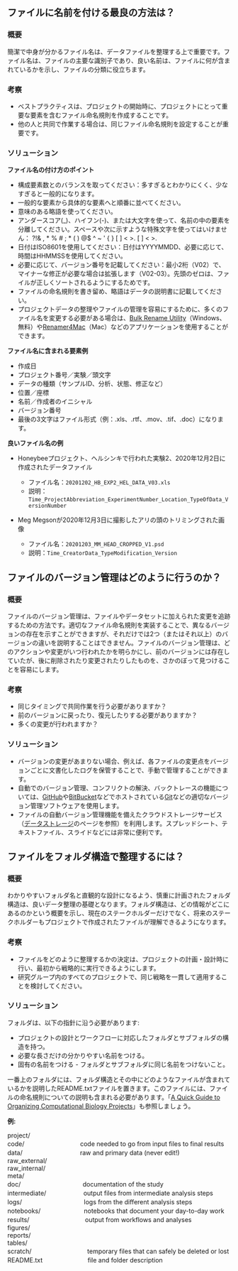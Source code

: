 ## **ファイルに名前を付ける最良の方法は？**

### **概要**

簡潔で中身が分かるファイル名は、データファイルを整理する上で重要です。ファイル名は、ファイルの主要な識別子であり、良い名前は、ファイルに何が含まれているかを示し、ファイルの分類に役立ちます。

### **考察**

* ベストプラクティスは、プロジェクトの開始時に、プロジェクトにとって重要な要素を含むファイル命名規則を作成することです。
* 他の人と共同で作業する場合は、同じファイル命名規則を設定することが重要です。

### **ソリューション**

**ファイル名の付け方のポイント**

* 構成要素数とのバランスを取ってください：多すぎるとわかりにくく、少なすぎると一般的になります。
* 一般的な要素から具体的な要素へと順番に並べてください。
* 意味のある略語を使ってください。
* アンダースコア<span>(_)</span>、ハイフン<span>(-)</span>、または大文字を使って、名前の中の要素を分離してください。<span>スペースや次に示すような特殊文字を使ってはいけません：</span><span> ?!& , * % # ; * ( ) @$ ^ ~ ' { } [ ] < >. [ ] < >.</span>
* 日付は<span>ISO8601</span>を使用してください：日付は<span>YYYYMMDD</span>、必要に応じて、時間は<span>HHMMSS</span>を使用してください。
* 必要に応じて、バージョン番号を記載してください：最小<span>2</span>桁（<span>V02</span>）で、マイナーな修正が必要な場合は拡張します（<span>V02-03</span>）。先頭のゼロは、ファイルが正しくソートされるようにするためです。
* ファイルの命名規則を書き留め、略語はデータの説明書に記載してください。
* プロジェクトデータの整理やファイルの管理を容易にするために、多くのファイル名を変更する必要がある場合は、[<span>Bulk Rename Utility</span>](https://www.bulkrenameutility.co.uk/)（<span>Windows</span>、無料）や[<span>Renamer4Mac</span>](https://renamer.com/)（<span>Mac</span>）などのアプリケーションを使用することができます。

**ファイル名に含まれる要素例**

* 作成日
* プロジェクト番号／実験／頭文字
* データの種類（サンプル<span>ID</span>、分析、状態、修正など）
* 位置／座標
* 名前／作成者のイニシャル
* バージョン番号
* 最後の<span>3</span>文字はファイル形式（例：<span>.xls</span>、<span>.rtf</span>、<span>.mov</span>、<span>.tif</span>、<span>.doc</span>）になります。

**良いファイル名の例**

* Honeybeeプロジェクト、ヘルシンキで行われた実験<span>2</span>、<span>2020</span>年<span>12</span>月<span>2</span>日に作成されたデータファイル

  * ファイル名：`20201202_HB_EXP2_HEL_DATA_V03.xls`
  * 説明：`Time_ProjectAbbreviation_ExperimentNumber_Location_TypeOfData_VersionNumber`
  
* Meg Megsonが<span>2020</span>年<span>12</span>月<span>3</span>日に撮影したアリの頭のトリミングされた画像

  * ファイル名：`20201203_MM_HEAD_CROPPED_V1.psd`
  * 説明：`Time_CreatorData_TypeModification_Version`

## **ファイルのバージョン管理はどのように行うのか？**

### **概要**

ファイルのバージョン管理は、ファイルやデータセットに加えられた変更を追跡するための方法です。適切なファイル命名規則を実装することで、異なるバージョンの存在を示すことができますが、それだけでは<span>2</span>つ（またはそれ以上）のバージョンの違いを説明することはできません。ファイルのバージョン管理は、どのアクションや変更がいつ行われたかを明らかにし、前のバージョンには存在していたが、後に削除されたり変更されたりしたものを、さかのぼって見つけることを容易にします。

### **考察**

* 同じタイミングで共同作業を行う必要がありますか？
* 前のバージョンに戻ったり、復元したりする必要がありますか？
* 多くの変更が行われますか？

### **ソリューション**

* バージョンの変更があまりない場合、例えば、各ファイルの変更点をバージョンごとに文書化したログを保管することで、手動で管理することができます。
* 自動でのバージョン管理、コンフリクトの解決、バックトレースの機能については、[<span>GitHub</span>](https://github.com/)や[<span>BitBucket</span>](https://bitbucket.org/)などでホストされている[<span>Git</span>](https://git-scm.com/)などの適切なバージョン管理ソフトウェアを使用します。
* ファイルの自動バージョン管理機能を備えたクラウドストレージサービス（[データストレージ](/storage)のページを参照）を利用します。スプレッドシート、テキストファイル、スライドなどには非常に便利です。

## **ファイルをフォルダ構造で整理するには？**

### **概要**

わかりやすいフォルダ名と直観的な設計になるよう、慎重に計画されたフォルダ構造は、良いデータ整理の基礎となります。フォルダ構造は、どの情報がどこにあるのかという概要を示し、現在のステークホルダーだけでなく、将来のステークホルダーもプロジェクトで作成されたファイルが理解できるようになります。

### **考察**

* ファイルをどのように整理するかの決定は、プロジェクトの計画・設計時に行い、最初から戦略的に実行できるようにします。
* 研究グループ内のすべてのプロジェクトで、同じ戦略を一貫して適用することを検討してください。

### **ソリューション**

フォルダは、以下の指針に沿う必要があります<span>:</span>

* プロジェクトの設計とワークフローに対応したフォルダとサブフォルダの構造を持つ。
* 必要な長さだけの分かりやすい名前をつける。
* 固有の名前をつける<span> - </span>フォルダとサブフォルダに同じ名前をつけないこと。

一番上のフォルダには、フォルダ構造とその中にどのようなファイルが含まれているかを説明した<span>README.txt</span>ファイルを置きます。このファイルには、ファイルの命名規則についての説明も含まれる必要があります。「[<span>A Quick Guide to Organizing Computational Biology Projects</span>](http://journals.plos.org/ploscompbiol/article?id=10.1371/journal.pcbi.1000424)」も参照しましょう。

**例<span>:</span>**

project/  
code/　　　　　　　　　code needed to go from input files to final results  
data/　　　　　　　　　 raw and primary data (never edit!)  
raw_external/  
raw_internal/  
meta/  
doc/　　　　　　　　　　documentation of the study  
intermediate/　　　　　　output files from intermediate analysis steps  
logs/　　　　　　　　　　logs from the different analysis steps  
notebooks/　　　　　　　notebooks that document your day-to-day work  
results/　　　　　　　　　output from workflows and analyses  
figures/  
reports/  
tables/  
scratch/　　　　　　　　　temporary files that can safely be deleted or lost  
README.txt 　　　　　　　file and folder description
